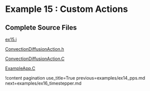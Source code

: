 # Example 15 : Custom Actions



## Complete Source Files

[ex15.i](https://github.com/idaholab/moose/blob/devel/examples/ex15_actions/ex15.i)

[ConvectionDiffusionAction.h](https://github.com/idaholab/moose/blob/devel/examples/ex15_actions/include/actions/ConvectionDiffusionAction.h)

[ConvectionDiffusionAction.C](https://github.com/idaholab/moose/blob/devel/examples/ex15_actions/src/actions/ConvectionDiffusionAction.C)

[ExampleApp.C](https://github.com/idaholab/moose/blob/devel/examples/ex15_actions/src/base/ExampleApp.C)

!content pagination use_title=True
                    previous=examples/ex14_pps.md
                    next=examples/ex16_timestepper.md
